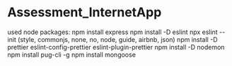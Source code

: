 # Assessment_InternetApp

used node packages:
npm install express
npm install -D eslint
npx eslint --init (style, commonjs, none, no, node, guide, airbnb, json)
npm install -D prettier eslint-config-prettier eslint-plugin-prettier
npm install -D nodemon
npm install pug-cli -g
npm install mongoose
